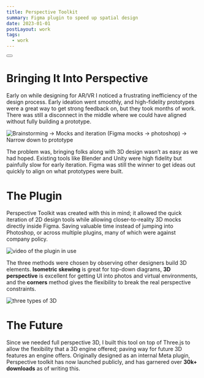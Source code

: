 ```yaml
---
title: Perspective Toolkit
summary: Figma plugin to speed up spatial design
date: 2023-01-01
postLayout: work 
tags:
  - work
---
```


<a class="topLink" href="https://www.figma.com/community/plugin/862059663689780943/Perspective-Toolkit">
  <button class="secondary center" data="Try It in Figma"><span class="border"></span><span class="shadow"></button></a>
</a><br>

# Bringing It Into Perspective

Early on while designing for AR/VR I noticed a frustrating inefficiency of the design process. Early ideation went smoothly, and high-fidelity prototypes were a great way to get strong feedback on, but they took months of work. There was still a disconnect in the middle where we could have aligned without fully building a prototype. 

![Brainstorming → Mocks and iteration (Figma mocks → photoshop) → Narrow down to prototype](https://source.unsplash.com/random/600x400)

The problem was, bringing folks along with 3D design wasn’t as easy as we had hoped. Existing tools like Blender and Unity were high fidelity but painfully slow for early iteration. Figma was still the winner to get ideas out quickly to align on what prototypes were built. 

# The Plugin
Perspective Toolkit was created with this in mind; it allowed the quick iteration of 2D design tools while allowing closer-to-reality 3D mocks directly inside Figma. Saving valuable time instead of jumping into Photoshop, or across multiple plugins, many of which were against company policy.

![video of the plugin in use](https://source.unsplash.com/random/600x400)

The three methods were chosen by observing other designers build 3D elements. **Isometric skewing** is great for top-down diagrams, **3D perspective** is excellent for getting UI into photos and virtual environments, and the **corners** method gives the flexibility to break the real perspective constraints. 

![three types of 3D](https://source.unsplash.com/random/600x400)

# The Future
Since we needed full perspective 3D, I built this tool on top of Three.js to allow the flexibility that a 3D engine offered; paving way for future 3D features an engine offers. Originally designed as an internal Meta plugin, Perspective toolkit has now launched publicly, and has garnered over **30k+ downloads** as of writing this.
